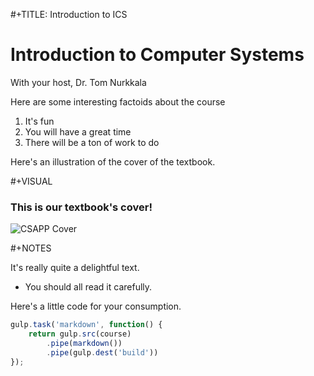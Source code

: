 #+TITLE: Introduction to ICS

# Introduction to Computer Systems

With your host, Dr. Tom Nurkkala

Here are some interesting factoids about the course
1. It's fun
1. You will have a great time
1. There will be a ton of work to do

Here's an illustration of the cover of the textbook.

#+VISUAL

### This is our textbook's cover!
![CSAPP Cover](/images/csapp.jpg)

#+NOTES

It's really quite a delightful text.
- You should all read it carefully.

Here's a little code for your consumption.
```javascript
gulp.task('markdown', function() {
    return gulp.src(course)
        .pipe(markdown())
        .pipe(gulp.dest('build'))
});
```
